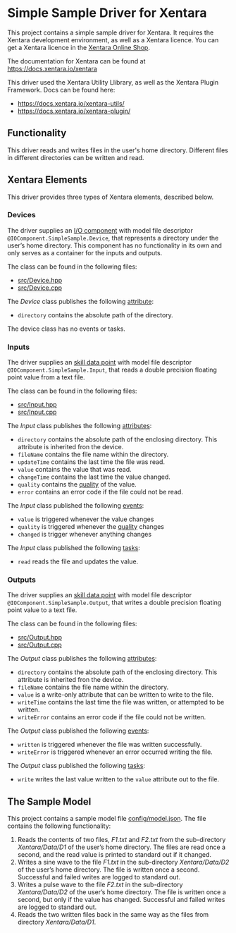 # Simple Sample Driver for Xentara
This project contains a simple sample driver for Xentara. It requires the Xentara development environment, as well as a Xentara licence. You can get a Xentara licence in the [Xentara Online Shop](https://www.xentara.io/product/xentara-for-industrial-automation/).

The documentation for Xentara can be found at https://docs.xentara.io/xentara

This driver used the Xentara Utility Llibrary, as well as the Xentara Plugin Framework. Docs can be found here:

- https://docs.xentara.io/xentara-utils/
- https://docs.xentara.io/xentara-plugin/

## Functionality
This driver reads and writes files in the user's home directory. Different files in different directories can be written and read.

## Xentara Elements
This driver provides three types of Xentara elements, described below.

### Devices
The driver supplies an [I/O component](https://docs.xentara.io/xentara/xentara_io_components.html) with model file descriptor
`@IOComponent.SimpleSample.Device`, that represents a directory under the user’s home directory. This component has no
functionality in its own and only serves as a container for the inputs and outputs.

The class can be found in the following files:

- [src/Device.hpp](src/Device.hpp)
- [src/Device.cpp](src/Device.cpp)

The *Device* class publishes the following [attribute](https://docs.xentara.io/xentara/xentara_element_members.html#xentara_attributes):

- `directory` contains the absolute path of the directory.

The device class has no events or tasks.

### Inputs
The driver supplies an [skill data point](https://docs.xentara.io/xentara/xentara_skill_data_points.html) with model file descriptor
`@IOComponent.SimpleSample.Input`, that reads a double precision floating point value from a text file.

The class can be found in the following files:

- [src/Input.hpp](src/Input.hpp)
- [src/Input.cpp](src/Input.cpp)

The *Input* class publishes the following [attributes](https://docs.xentara.io/xentara/xentara_element_members.html#xentara_attributes):

- `directory` contains the absolute path of the enclosing directory. This attribute is inherited fron the device.
- `fileName` contains the file name within the directory.
- `updateTime` contains the last time the file was read.
- `value` contains the value that was read.
- `changeTime` contains the last time the value changed.
- `quality` contains the [quality](https://docs.xentara.io/xentara/xentara_quality.html) of the value.
- `error` contains an error code if the file could not be read.

The *Input* class published the following [events](https://docs.xentara.io/xentara/xentara_element_members.html#xentara_events):

- `value` is triggered whenever the value changes
- `quality` is triggered whenever the [quality](https://docs.xentara.io/xentara/xentara_quality.html) changes
- `changed` is trigger whenever anything changes

The *Input* class published the following [tasks](https://docs.xentara.io/xentara/xentara_element_members.html#xentara_tasks):

- `read` reads the file and updates the value.

### Outputs
The driver supplies an [skill data point](https://docs.xentara.io/xentara/xentara_skill_data_points.html) with model file descriptor
`@IOComponent.SimpleSample.Output`, that writes a double precision floating point value to a text file.

The class can be found in the following files:

- [src/Output.hpp](src/Output.hpp)
- [src/Output.cpp](src/Output.cpp)

The *Output* class publishes the following [attributes](https://docs.xentara.io/xentara/xentara_element_members.html#xentara_attributes):

- `directory` contains the absolute path of the enclosing directory. This attribute is inherited fron the device.
- `fileName` contains the file name within the directory.
- `value` is a write-only attribute that can be written to write to the file.
- `writeTime` contains the last time the file was written, or attempted to be written.
- `writeError` contains an error code if the file could not be written.

The *Output* class published the following [events](https://docs.xentara.io/xentara/xentara_element_members.html#xentara_events):

- `written` is triggered whenever the file was written successfully.
- `writeError` is triggered whenever an error occurred writing the file.

The *Output* class published the following [tasks](https://docs.xentara.io/xentara/xentara_element_members.html#xentara_tasks):

- `write` writes the last value written to the `value` attribute out to the file.

## The Sample Model
This project contains a sample model file [config/model.json](config/model.json). The file contains the following functionality:

1. Reads the contents of two files, *F1.txt* and *F2.txt* from the sub-directory *Xentara/Data/D1* of the user’s home directory.
  The files are read once a second, and the read value is printed to standard out if it changed.
2. Writes a sine wave to the file *F1.txt* in the sub-directory *Xentara/Data/D2* of the user’s home directory. The file is
   written once a second. Successful and failed writes are logged to standard out.
3. Writes a pulse wave to the file *F2.txt* in the sub-directory *Xentara/Data/D2* of the user’s home directory. The file is
   written once a second, but only if the value has changed.  Successful and failed writes are logged to standard out.
4. Reads the two written files back in the same way as the files from directory *Xentara/Data/D1*.
